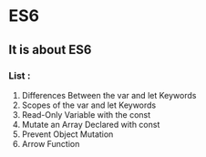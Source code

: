 # ES6
## It is about ES6 

### List :
1. Differences Between the var and let Keywords
2. Scopes of the var and let Keywords
3. Read-Only Variable with the const
4. Mutate an Array Declared with const
5. Prevent Object Mutation
6. Arrow Function
